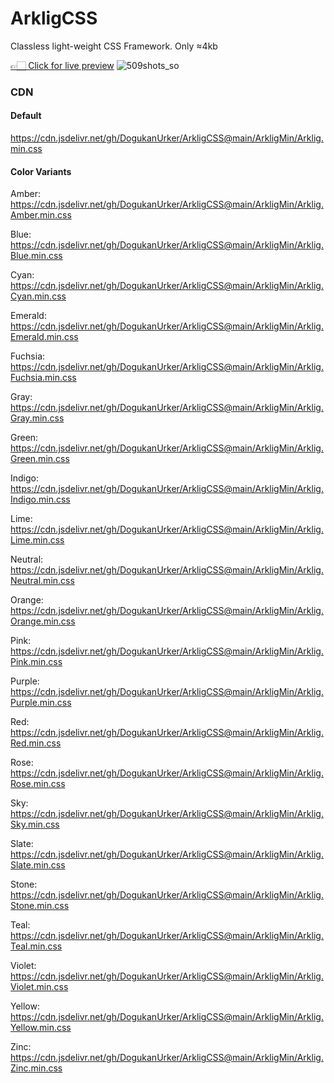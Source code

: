 # ArkligCSS

Classless light-weight CSS Framework. Only ≈4kb

[👉🏻 Click for live preview](https://arkligcss-0590043e3b25.herokuapp.com/)
![509shots_so](https://github.com/DogukanUrker/ArkligCSS/assets/62756402/256d6e9d-a472-43de-a1b1-fe2190eb2e39)

### CDN

#### Default

https://cdn.jsdelivr.net/gh/DogukanUrker/ArkligCSS@main/ArkligMin/Arklig.min.css

#### Color Variants

Amber: https://cdn.jsdelivr.net/gh/DogukanUrker/ArkligCSS@main/ArkligMin/Arklig.Amber.min.css

Blue: https://cdn.jsdelivr.net/gh/DogukanUrker/ArkligCSS@main/ArkligMin/Arklig.Blue.min.css

Cyan: https://cdn.jsdelivr.net/gh/DogukanUrker/ArkligCSS@main/ArkligMin/Arklig.Cyan.min.css

Emerald: https://cdn.jsdelivr.net/gh/DogukanUrker/ArkligCSS@main/ArkligMin/Arklig.Emerald.min.css

Fuchsia: https://cdn.jsdelivr.net/gh/DogukanUrker/ArkligCSS@main/ArkligMin/Arklig.Fuchsia.min.css

Gray: https://cdn.jsdelivr.net/gh/DogukanUrker/ArkligCSS@main/ArkligMin/Arklig.Gray.min.css

Green: https://cdn.jsdelivr.net/gh/DogukanUrker/ArkligCSS@main/ArkligMin/Arklig.Green.min.css

Indigo: https://cdn.jsdelivr.net/gh/DogukanUrker/ArkligCSS@main/ArkligMin/Arklig.Indigo.min.css

Lime: https://cdn.jsdelivr.net/gh/DogukanUrker/ArkligCSS@main/ArkligMin/Arklig.Lime.min.css

Neutral: https://cdn.jsdelivr.net/gh/DogukanUrker/ArkligCSS@main/ArkligMin/Arklig.Neutral.min.css

Orange: https://cdn.jsdelivr.net/gh/DogukanUrker/ArkligCSS@main/ArkligMin/Arklig.Orange.min.css

Pink: https://cdn.jsdelivr.net/gh/DogukanUrker/ArkligCSS@main/ArkligMin/Arklig.Pink.min.css

Purple: https://cdn.jsdelivr.net/gh/DogukanUrker/ArkligCSS@main/ArkligMin/Arklig.Purple.min.css

Red: https://cdn.jsdelivr.net/gh/DogukanUrker/ArkligCSS@main/ArkligMin/Arklig.Red.min.css

Rose: https://cdn.jsdelivr.net/gh/DogukanUrker/ArkligCSS@main/ArkligMin/Arklig.Rose.min.css

Sky: https://cdn.jsdelivr.net/gh/DogukanUrker/ArkligCSS@main/ArkligMin/Arklig.Sky.min.css

Slate: https://cdn.jsdelivr.net/gh/DogukanUrker/ArkligCSS@main/ArkligMin/Arklig.Slate.min.css

Stone: https://cdn.jsdelivr.net/gh/DogukanUrker/ArkligCSS@main/ArkligMin/Arklig.Stone.min.css

Teal: https://cdn.jsdelivr.net/gh/DogukanUrker/ArkligCSS@main/ArkligMin/Arklig.Teal.min.css

Violet: https://cdn.jsdelivr.net/gh/DogukanUrker/ArkligCSS@main/ArkligMin/Arklig.Violet.min.css

Yellow: https://cdn.jsdelivr.net/gh/DogukanUrker/ArkligCSS@main/ArkligMin/Arklig.Yellow.min.css

Zinc: https://cdn.jsdelivr.net/gh/DogukanUrker/ArkligCSS@main/ArkligMin/Arklig.Zinc.min.css
